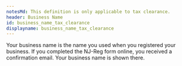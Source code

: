 ```yaml
---
notesMd: This definition is only applicable to tax clearance.
header: Business Name
id: business_name_tax_clearance
displayname: business_name_tax_clearance
---
```

Your business name is the name you used when you registered your business. If you completed the NJ-Reg form online, you received a confirmation email. Your business name is shown there.